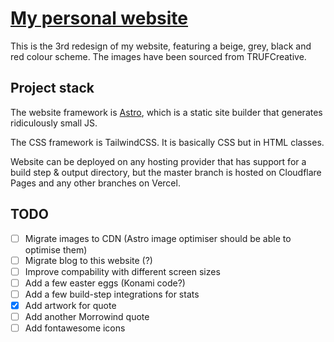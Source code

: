 # [My personal website](https://exerra.xyz)

This is the 3rd redesign of my website, featuring a beige, grey, black and red colour scheme. The images have been sourced from TRUFCreative.

## Project stack
The website framework is [Astro](https://astro.build), which is a static site builder that generates ridiculously small JS.

The CSS framework is TailwindCSS. It is basically CSS but in HTML classes.

Website can be deployed on any hosting provider that has support for a build step & output directory, but the master branch is hosted on Cloudflare Pages and any other branches on Vercel.

## TODO

- [ ] Migrate images to CDN (Astro image optimiser should be able to optimise them)
- [ ] Migrate blog to this website (?)
- [ ] Improve compability with different screen sizes
- [ ] Add a few easter eggs (Konami code?)
- [ ] Add a few build-step integrations for stats
- [x] Add artwork for quote
- [ ] Add another Morrowind quote
- [ ] Add fontawesome icons
